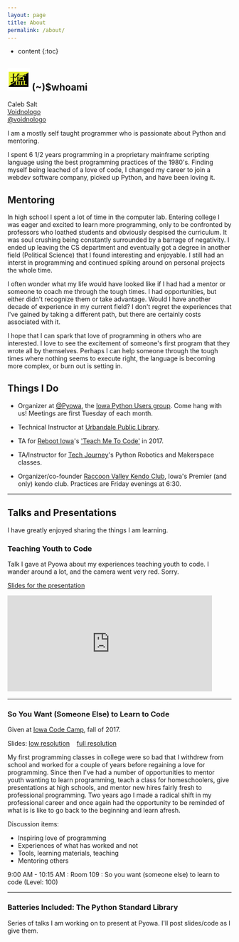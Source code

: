 ```yaml
---
layout: page
title: About
permalink: /about/
---
```


* content
{:toc}

<h2>
  <img src="/static/img/shio.svg" width="50" height="50" alt="">
  (~)$whoami
</h2>
Caleb Salt
<br/>
  <a href="https://github.com/voidnologo"><i class="fa fa-github"></i> Voidnologo</a>
<br/>
  <a href="https://twitter.com/voidnologo"><i class="fa fa-twitter"></i> @voidnologo</a>
<br/>

I am a mostly self taught programmer who is passionate about Python and mentoring.

I spent 6 1/2 years programming in a proprietary mainframe scripting language
using the best programming practices of the 1980's.  Finding myself being leached
of a love of code, I changed my career to join a webdev software company, picked up
Python, and have been loving it.


## Mentoring

In high school I spent a lot of time in the computer lab.  Entering college I was
eager and excited to learn more programming, only to be confronted by professors who
loathed students and obviously despised the curriculum.  It was soul crushing being
constantly surrounded by a barrage of negativity.  I ended up leaving the CS
department and eventually got a degree in another field (Political Science) that I found
interesting and enjoyable.  I still had an interst in programming and continued spiking
around on personal projects the whole time.

I often wonder what my life would have looked like if I had had a mentor or someone to
coach me through the tough times.  I had opportunities, but either didn't recognize them
or take advantage.  Would I have another decade of experience in my current field?  I don't 
regret the experiences that I've gained by taking a different path, but there are
certainly costs associated with it.

I hope that I can spark that love of programming in others who are interested.  I love
to see the excitement of someone's first program that they wrote all by themselves.
Perhaps I can help someone through the tough times where nothing seems to execute right,
the language is becoming more complex, or burn out is setting in.

## Things I Do

- Organizer at [@Pyowa](https://twitter.com/pyowa), the [Iowa Python Users group](http://pyowa.org).  Come hang with us!  Meetings are
  first Tuesday of each month.

- Technical Instructor at [Urbandale Public Library](http://urbandalelibrary.evanced.info/signup).

- TA for [Reboot Iowa](https://rebootiowa.org/)'s  ['Teach Me To Code'](https://twitter.com/rebootiowa/status/882698106537725961) in 2017.

- TA/Instructor for [Tech Journey](https://www.techjourney.org/tech-camp/)'s Python Robotics and Makerspace classes.

- Organizer/co-founder [Raccoon Valley Kendo Club](http://raccoonvalleykendo.com), Iowa's
  Premier (and only) kendo club.  Practices are Friday evenings at 6:30.

<hr/>

## Talks and Presentations

I have greatly enjoyed sharing the things I am learning.

### Teaching Youth to Code

Talk I gave at Pyowa about my experiences teaching youth to code.
I wander around a lot, and the camera went very red.  Sorry.

[Slides for the presentation](http://www.pyowa.org/static/pdf/TeachYouth.pdf)

<iframe width="460" height="215" src="https://www.youtube.com/embed/Sy_-SZGFpTI?rel=0" frameborder="0" allow="autoplay; encrypted-media" allowfullscreen></iframe>

<hr/>

### So You Want (Someone Else) to Learn to Code

Given at [Iowa Code Camp](http://iowacodecamp.com/session/list#3), fall of 2017.

Slides: [low resolution](/static/pdf/codecamp_small.pdf) &nbsp;&nbsp; [full resolution](/static/pdf/codecamp_full.pdf)

 My first programming classes in college were so bad that I withdrew
 from school and worked for a couple of years before regaining a love for programming.
 Since then I've had a number of opportunities to mentor youth wanting to learn
 programming, teach a class for homeschoolers, give presentations at high schools,
 and mentor new hires fairly fresh to professional programming. Two years ago I made a
 radical shift in my professional career and once again had the opportunity to be reminded
 of what is is like to go back to the beginning and learn afresh.

 Discussion items:
 - Inspiring love of programming
 - Experiences of what has worked and not
 - Tools, learning materials, teaching
 - Mentoring others

9:00 AM - 10:15 AM : Room 109 : So you want (someone else) to learn to code (Level: 100)

<hr/>

### Batteries Included: The Python Standard Library

Series of talks I am working on to present at Pyowa.  I'll post slides/code as I give them.

